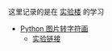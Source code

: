这里记录的是在 [实验楼](https://www.shiyanlou.com) 的学习

- [Python 图片转字符画](./images-to-ascii)
    - [实验链接](https://www.shiyanlou.com/courses/370)